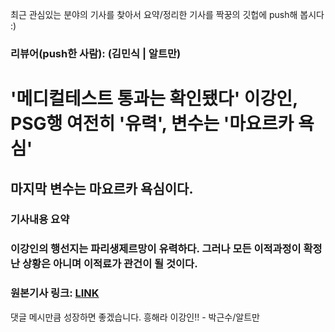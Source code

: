 최근 관심있는 분야의 기사를 찾아서 요약/정리한 기사를 짝꿍의 깃헙에 push해 봅시다 :)

### 리뷰어(push한 사람): (김민식 | 알트만)

# '메디컬테스트 통과는 확인됐다' 이강인, PSG행 여전히 '유력', 변수는 '마요르카 욕심'  

## 마지막 변수는 마요르카 욕심이다.

### 기사내용 요약
### 이강인의 행선지는 파리생제르망이 유력하다. 그러나 모든 이적과정이 확정난 상황은 아니며 이적료가 관건이 될 것이다.

### 원본기사 링크: [LINK](https://sports.news.naver.com/news?oid=076&aid=0004023112)

댓글
메시만큼 성장하면 좋겠습니다. 흥해라 이강인!! - 박근수/알트만

